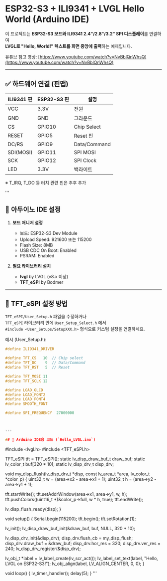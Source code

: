 
# ESP32-S3 + ILI9341 + LVGL Hello World (Arduino IDE)

이 프로젝트는 **ESP32-S3 보드와 ILI9341 2.4"/2.8"/3.2" SPI 디스플레이**를 연결하여  
**LVGL로 "Hello, World!" 텍스트를 화면 중앙에 출력**하는 예제입니다.

유튜브 참고 영상: [https://www.youtube.com/watch?v=NvBblQnWhsQ](https://www.youtube.com/watch?v=NvBblQnWhsQ)

---

## ✅ 하드웨어 연결 (핀맵)

| ILI9341 핀 | ESP32-S3 핀 | 설명       |
|------------|-------------|------------|
| VCC        | 3.3V        | 전원       |
| GND        | GND         | 그라운드   |
| CS         | GPIO10      | Chip Select |
| RESET      | GPIO5       | Reset 핀    |
| DC/RS      | GPIO9       | Data/Command |
| SDI(MOSI)  | GPIO11      | SPI MOSI    |
| SCK        | GPIO12      | SPI Clock   |
| LED        | 3.3V        | 백라이트    |

※ T_IRQ, T_DO 등 터치 관련 핀은 추후 추가

'''

## 🔧 아두이노 IDE 설정

1. **보드 매니저 설정**
   - 보드: ESP32-S3 Dev Module
   - Upload Speed: 921600 또는 115200
   - Flash Size: 8MB
   - USB CDC On Boot: Enabled
   - PSRAM: Enabled

2. **필요 라이브러리 설치**
   - **lvgl** by LVGL (v8.x 이상)
   - **TFT_eSPI** by Bodmer

---

## 📁 TFT_eSPI 설정 방법

`TFT_eSPI/User_Setup.h` 파일을 수정하거나  
`TFT_eSPI` 라이브러리 안에 `User_Setup_Select.h` 에서  
`#include <User_Setups/SetupXXX.h>` 형식으로 커스텀 설정을 연결하세요.

예시 (User_Setup.h):
```cpp
#define ILI9341_DRIVER

#define TFT_CS   10  // Chip select
#define TFT_DC    9  // Data/Command
#define TFT_RST   5  // Reset

#define TFT_MOSI 11
#define TFT_SCLK 12

#define LOAD_GLCD
#define LOAD_FONT2
#define LOAD_FONT4
#define SMOOTH_FONT

#define SPI_FREQUENCY  27000000



---

## 📄 Arduino IDE용 코드 (`Hello_LVGL.ino`)

```
#include <lvgl.h>
#include <TFT_eSPI.h>

TFT_eSPI tft = TFT_eSPI(); 
static lv_disp_draw_buf_t draw_buf;
static lv_color_t buf[320 * 10]; 
static lv_disp_drv_t disp_drv;

void my_disp_flush(lv_disp_drv_t *disp, const lv_area_t *area, lv_color_t *color_p) {
  uint32_t w = (area->x2 - area->x1 + 1);
  uint32_t h = (area->y2 - area->y1 + 1);

  tft.startWrite();
  tft.setAddrWindow(area->x1, area->y1, w, h);
  tft.pushColors((uint16_t *)&color_p->full, w * h, true);
  tft.endWrite();

  lv_disp_flush_ready(disp);
}

void setup() {
  Serial.begin(115200);
  tft.begin();
  tft.setRotation(1);

  lv_init();
  lv_disp_draw_buf_init(&draw_buf, buf, NULL, 320 * 10);

  lv_disp_drv_init(&disp_drv);
  disp_drv.flush_cb = my_disp_flush;
  disp_drv.draw_buf = &draw_buf;
  disp_drv.hor_res = 320;
  disp_drv.ver_res = 240;
  lv_disp_drv_register(&disp_drv);

  lv_obj_t *label = lv_label_create(lv_scr_act());
  lv_label_set_text(label, "Hello, LVGL on ESP32-S3!");
  lv_obj_align(label, LV_ALIGN_CENTER, 0, 0);
}

void loop() {
  lv_timer_handler();
  delay(5);
}
'''
